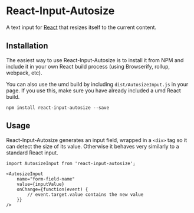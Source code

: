 React-Input-Autosize
====================

A text input for [React](http://facebook.github.io/react/index.html) that resizes itself to the current content.




## Installation

The easiest way to use React-Input-Autosize is to install it from NPM and include it in your own React build process (using Browserify, rollup, webpack, etc).

You can also use the umd build by including `dist/AutosizeInput.js` in your page. If you use this, make sure you have already included a umd React build.

```
npm install react-input-autosize --save
```


## Usage

React-Input-Autosize generates an input field, wrapped in a `<div>` tag so it can detect the size of its value. Otherwise it behaves very similarly to a standard React input.


```es6
import AutosizeInput from 'react-input-autosize';

<AutosizeInput
	name="form-field-name"
	value={inputValue}
	onChange={function(event) {
		// event.target.value contains the new value
	}}
/>
```




